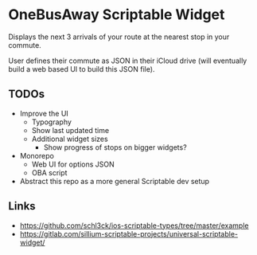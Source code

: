 # OneBusAway Scriptable Widget

Displays the next 3 arrivals of your route at the nearest stop in your commute.

User defines their commute as JSON in their iCloud drive (will eventually build a web based UI to build this JSON file).

## TODOs

- Improve the UI
  - Typography
  - Show last updated time
  - Additional widget sizes
    - Show progress of stops on bigger widgets?
- Monorepo
  - Web UI for options JSON
  - OBA script
- Abstract this repo as a more general Scriptable dev setup

## Links
- https://github.com/schl3ck/ios-scriptable-types/tree/master/example
- https://gitlab.com/sillium-scriptable-projects/universal-scriptable-widget/
